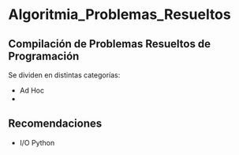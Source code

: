 # Algoritmia_Problemas_Resueltos

## Compilación de Problemas Resueltos de Programación  

Se dividen en distintas categorías:
* Ad Hoc
* 


## Recomendaciones

* I/O Python

